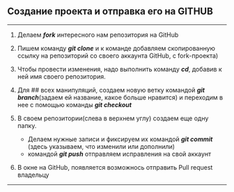  ## Создание проекта и отправка его на GITHUB
 ---
1. Делаем ***fork***  интересного нам репозитория на GitHub

2. Пишем команду ***git clone*** и к команде добавляем скопированную ссылку на репозиторий со своего аккаунта GitHub, с fork-проекта)

3. Чтобы провести изменения, надо выполнить команду ***cd***, добавив к ней имя своего репозитория.

4. Для ## всех манипуляций, создаем новую ветку командой ***git branch***(задаем ей название, какое больше нравится) и переходим в нее с помощью команды ***git checkout***

5. В своем репозитории(слева в верхнем углу) создаем еще одну папку.
    *   Делаем нужные записи и фиксируем их командой ***git commit*** (здесь указываем, что изменили или дополнили)
    *  командой ***git push*** отправляем исправления на свой аккаунт

6. В окне на GitHub, появляется возможнось отправить Pull request владельцу
---
